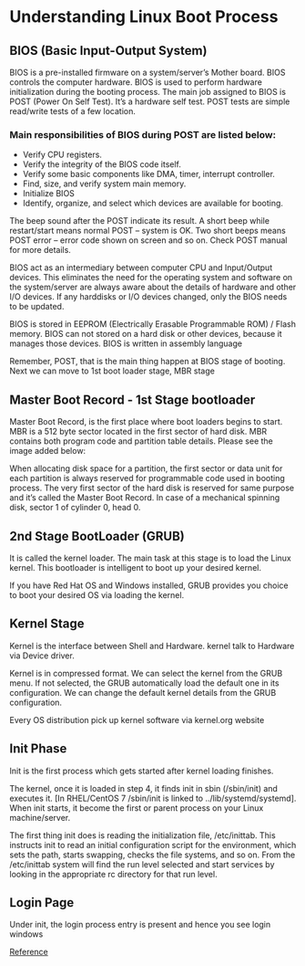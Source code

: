 # Understanding Linux Boot Process


## BIOS (Basic Input-Output System)

BIOS is a pre-installed firmware on a system/server’s Mother board. BIOS controls the computer hardware. BIOS is used to perform hardware initialization during the booting process. The main job assigned to BIOS is POST (Power On Self Test). It’s a hardware self test. POST tests are simple read/write tests of a few location.

### Main responsibilities of BIOS during POST are listed below:

- Verify CPU registers.
- Verify the integrity of the BIOS code itself.
- Verify some basic components like DMA, timer, interrupt controller.
- Find, size, and verify system main memory.
- Initialize BIOS
- Identify, organize, and select which devices are available for booting.

The beep sound after the POST indicate its result. A short beep while restart/start means normal POST – system is OK. Two short beeps means POST error – error code shown on screen and so on. Check POST manual for more details.

BIOS act as an intermediary between computer CPU and Input/Output devices. This eliminates the need for the operating system and software on the system/server are always aware about the details of hardware and other I/O devices. If any harddisks or I/O devices changed, only the BIOS needs to be updated.

BIOS is stored in EEPROM (Electrically Erasable Programmable ROM) / Flash memory. BIOS can not stored on a  hard disk or other devices, because it manages those devices. BIOS is written in assembly language

Remember, POST, that is the main thing happen at BIOS stage of booting. Next we can move to 1st boot loader stage, MBR stage

## Master Boot Record - 1st Stage bootloader

Master Boot Record, is the first place where boot loaders begins to start. MBR is a 512 byte sector located in the first sector of hard disk. MBR contains both program code and partition table details. Please see the image added below:

When allocating disk space for a partition, the first sector or data unit for each partition is always reserved for programmable code used in booting process. The very first sector of the hard disk is reserved for same purpose and it’s called the Master Boot Record. In case of a mechanical spinning disk, sector 1 of cylinder 0, head 0.

## 2nd Stage BootLoader (GRUB)

It is called the kernel loader. The main task at this stage is to load the Linux kernel.
This bootloader is intelligent to boot up your desired kernel.

If you have Red Hat OS and Windows installed, GRUB provides you choice to boot your desired OS via loading the kernel.

## Kernel Stage

Kernel is the interface between Shell and Hardware. kernel talk to Hardware via Device driver.

Kernel is in compressed format. We can select the kernel from the GRUB menu. If not selected, the GRUB automatically load the default one in its configuration. We can change the default kernel details from the GRUB configuration.

Every OS distribution pick up kernel software via kernel.org website

## Init Phase

Init is the first process which gets started after kernel loading finishes.

The kernel, once it is loaded in step 4, it finds init in sbin (/sbin/init) and executes it. [In RHEL/CentOS 7 /sbin/init is linked to ../lib/systemd/systemd]. When init starts, it become the first or parent process on your Linux machine/server.

The first thing init does is reading the initialization file, /etc/inittab. This instructs init to read an initial configuration script for the environment, which sets the path, starts swapping, checks the file systems, and so on. From the /etc/inittab system will find the run level selected and start services by looking in the appropriate rc directory for that run level.

## Login Page

Under init, the login process entry is present and hence you see login windows

[Reference](https://www.crybit.com/linux-boot-process/)




